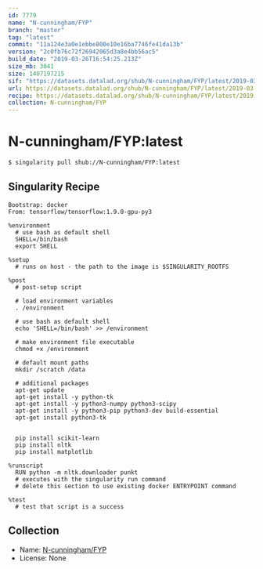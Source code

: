 ```yaml
---
id: 7779
name: "N-cunningham/FYP"
branch: "master"
tag: "latest"
commit: "11a124e3a0e1ebbe800e10e16ba7746fe41da13b"
version: "2c0fb76c72f26942065d3a8e4bb56ac5"
build_date: "2019-03-26T16:54:25.213Z"
size_mb: 3041
size: 1407197215
sif: "https://datasets.datalad.org/shub/N-cunningham/FYP/latest/2019-03-26-11a124e3-2c0fb76c/2c0fb76c72f26942065d3a8e4bb56ac5.simg"
url: https://datasets.datalad.org/shub/N-cunningham/FYP/latest/2019-03-26-11a124e3-2c0fb76c/
recipe: https://datasets.datalad.org/shub/N-cunningham/FYP/latest/2019-03-26-11a124e3-2c0fb76c/Singularity
collection: N-cunningham/FYP
---
```


# N-cunningham/FYP:latest

```bash
$ singularity pull shub://N-cunningham/FYP:latest
```

## Singularity Recipe

```singularity
Bootstrap: docker
From: tensorflow/tensorflow:1.9.0-gpu-py3

%environment
  # use bash as default shell
  SHELL=/bin/bash
  export SHELL

%setup
  # runs on host - the path to the image is $SINGULARITY_ROOTFS

%post
  # post-setup script

  # load environment variables
  . /environment

  # use bash as default shell
  echo 'SHELL=/bin/bash' >> /environment

  # make environment file executable
  chmod +x /environment

  # default mount paths
  mkdir /scratch /data

  # additional packages
  apt-get update
  apt-get install -y python-tk
  apt-get install -y python3-numpy python3-scipy
  apt-get install -y python3-pip python3-dev build-essential
  apt-get install python3-tk


  pip install scikit-learn
  pip install nltk
  pip install matplotlib

%runscript
  RUN python -m nltk.downloader punkt
  # executes with the singularity run command
  # delete this section to use existing docker ENTRYPOINT command

%test
  # test that script is a success
```

## Collection

 - Name: [N-cunningham/FYP](https://github.com/N-cunningham/FYP)
 - License: None

